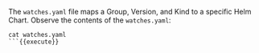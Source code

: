 The `watches.yaml` file maps a Group, Version, and Kind to a specific Helm Chart. Observe the contents of the `watches.yaml`:

```
cat watches.yaml
```{{execute}}